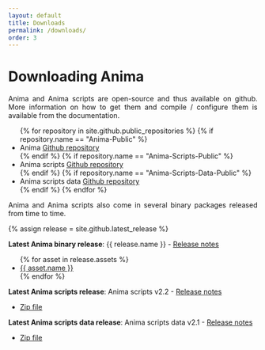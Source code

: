 ```yaml
---
layout: default
title: Downloads
permalink: /downloads/
order: 3
---
```


# Downloading Anima

<p align="justify">Anima and Anima scripts are open-source and thus available on github. More information on how to get them and compile / configure them is available from the documentation.</p>

<ul>
{% for repository in site.github.public_repositories %}
{% if repository.name == "Anima-Public" %}
<li>Anima <a href="{{ repository.html_url }}">Github repository</a></li>
{% endif %}
{% if repository.name == "Anima-Scripts-Public" %}
<li>Anima scripts <a href="{{ repository.html_url }}">Github repository</a></li>
{% endif %}
{% if repository.name == "Anima-Scripts-Data-Public" %}
<li>Anima scripts data <a href="{{ repository.html_url }}">Github repository</a></li>
{% endif %}
{% endfor %}
</ul>

<p align="justify">
Anima and Anima scripts also come in several binary packages released from time to time.
</p>

{% assign release = site.github.latest_release %}
<p align="justify">
<strong>Latest Anima binary release</strong>: {{ release.name }} - <a href="{{ release.html_url }}">Release notes</a>
</p>
<ul>
{% for asset in release.assets %}
<li>
<a href="{{ asset.browser_download_url }}">{{ asset.name }}</a>
</li>
{% endfor %}
</ul>

<p align="justify">
<strong>Latest Anima scripts release</strong>: Anima scripts v2.2 - <a href="https://github.com/Inria-Visages/Anima-Scripts-Public/releases/tag/v2.2">Release notes</a>
</p>
<ul>
<li>
<a href="https://github.com/Inria-Visages/Anima-Scripts-Public/archive/v2.2.zip">Zip file</a>
</li>
</ul>

<p align="justify">
<strong>Latest Anima scripts data release</strong>: Anima scripts data v2.1 - <a href="https://github.com/Inria-Visages/Anima-Scripts-Data-Public/releases/tag/v2.1">Release notes</a>
</p>
<ul>
<li>
<a href="https://github.com/Inria-Visages/Anima-Scripts-Data-Public/archive/v2.1.zip">Zip file</a>
</li>
</ul>

